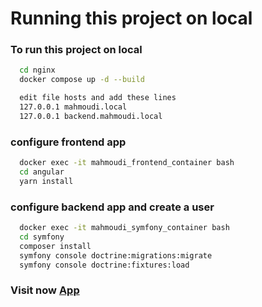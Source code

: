 
# Running this project on local

### To run this project on local

```bash
  cd nginx
  docker compose up -d --build
```
```bash
  edit file hosts and add these lines
  127.0.0.1 mahmoudi.local
  127.0.0.1 backend.mahmoudi.local
```

### configure frontend app
```bash
  docker exec -it mahmoudi_frontend_container bash
  cd angular
  yarn install
```

### configure backend app and create a user
```bash
  docker exec -it mahmoudi_symfony_container bash
  cd symfony
  composer install
  symfony console doctrine:migrations:migrate
  symfony console doctrine:fixtures:load
```

### Visit now [App](http//mahmoudi.local:4200)
